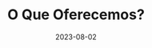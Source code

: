 ---
title: O Que Oferecemos?
date: 2023-08-02
type: landing

sections:
  - block: markdown
    id: section-1
    content:
      title: Section 1
      subtitle: A subtitle
      text: Add any **markdown** formatted content here - text, images, videos, galleries - and even HTML code!
      
  - block: markdown
    id: section-2
    content:
      title: Section 2
      subtitle: A subtitle
      text: Add your Section 2 content here...
---